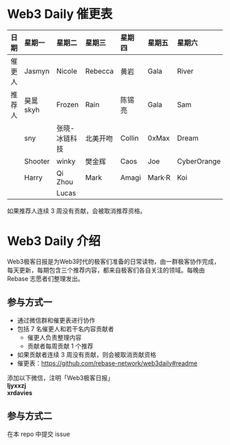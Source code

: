# Web3 Daily 催更表

|日期|星期一|星期二|星期三|星期四|星期五|星期六|星期天|
|:----|:----|:----|:----|:----|:----|:----|:----|
|催更人|Jasmyn      |Nicole        |Rebecca   |黄岩     |Gala        |River        |林柒柒        |
|推荐人|昊暠skyh     |Frozen       |Rain      |陈锡亮    |Gala        |Sam          |Yan          |
|     |sny          |张晓-冰链科技 |北美开吻   |Collin   |0xMax        |Dream        |Zhangxuesong |
|     |Shooter      |winky        |樊金辉     |Caos     |Joe         |CyberOrange | Survivor    |
|     |Harry        |Qi Zhou       |Mark     | Amagi    | Mark·R     | Koi        | Aaron Chi   |
|     |             |Lucas         |         |          |            |            |              |

如果推荐人连续 3 周没有贡献，会被取消推荐资格。


# Web3 Daily 介绍
Web3极客日报是为Web3时代的极客们准备的日常读物，由一群极客协作完成，每天更新，每期包含三个推荐内容，都来自极客们各自关注的领域。每晚由 Rebase 志愿者们整理发出。

## 参与方式一
- 通过微信群和催更表进行协作
- 包括 7 名催更人和若干名内容贡献者
  - 催更人负责整理内容
  - 贡献者每周贡献 1 个推荐 
- 如果贡献者连续 3 周没有贡献，则会被取消贡献资格
- 催更表：https://github.com/rebase-network/web3daily#readme

添加以下微信，注明「Web3极客日报」  
**ljyxxzj**  
**xrdavies**  


## 参与方式二
在本 repo 中提交 issue

